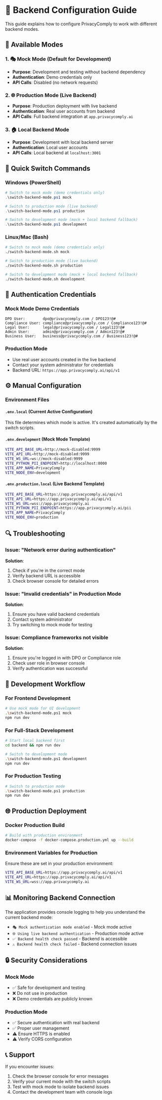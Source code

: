 # 🔧 Backend Configuration Guide

This guide explains how to configure PrivacyComply to work with different backend modes.

## 🎯 Available Modes

### 1. 🎭 **Mock Mode** (Default for Development)
- **Purpose**: Development and testing without backend dependency
- **Authentication**: Demo credentials only
- **API Calls**: Disabled (no network requests)

### 2. 🌐 **Production Mode** (Live Backend)
- **Purpose**: Production deployment with live backend
- **Authentication**: Real user accounts from backend
- **API Calls**: Full backend integration at `app.privacycomply.ai`

### 3. 🏠 **Local Backend Mode**
- **Purpose**: Development with local backend server
- **Authentication**: Local user accounts
- **API Calls**: Local backend at `localhost:3001`

## 🚀 Quick Switch Commands

### Windows (PowerShell)
```powershell
# Switch to mock mode (demo credentials only)
.\switch-backend-mode.ps1 mock

# Switch to production mode (live backend)
.\switch-backend-mode.ps1 production

# Switch to development mode (mock + local backend fallback)
.\switch-backend-mode.ps1 development
```

### Linux/Mac (Bash)
```bash
# Switch to mock mode (demo credentials only)
./switch-backend-mode.sh mock

# Switch to production mode (live backend)
./switch-backend-mode.sh production

# Switch to development mode (mock + local backend fallback)
./switch-backend-mode.sh development
```

## 🔑 Authentication Credentials

### Mock Mode Demo Credentials
```
DPO User:        dpo@privacycomply.com / DPO123!@#
Compliance User: compliance@privacycomply.com / Compliance123!@#
Legal User:      legal@privacycomply.com / Legal123!@#
Admin User:      admin@privacycomply.com / Admin123!@#
Business User:   business@privacycomply.com / Business123!@#
```

### Production Mode
- Use real user accounts created in the live backend
- Contact your system administrator for credentials
- Backend URL: `https://app.privacycomply.ai/api/v1`

## ⚙️ Manual Configuration

### Environment Files

#### `.env.local` (Current Active Configuration)
This file determines which mode is active. It's created automatically by the switch scripts.

#### `.env.development` (Mock Mode Template)
```bash
VITE_API_BASE_URL=http://mock-disabled:9999
VITE_API_URL=http://mock-disabled:9999
VITE_WS_URL=ws://mock-disabled:9999
VITE_PYTHON_PII_ENDPOINT=http://localhost:8000
VITE_APP_NAME=PrivacyComply
VITE_NODE_ENV=development
```

#### `.env.production.local` (Live Backend Template)
```bash
VITE_API_BASE_URL=https://app.privacycomply.ai/api/v1
VITE_API_URL=https://app.privacycomply.ai/api/v1
VITE_WS_URL=wss://app.privacycomply.ai
VITE_PYTHON_PII_ENDPOINT=https://app.privacycomply.ai/pii
VITE_APP_NAME=PrivacyComply
VITE_NODE_ENV=production
```

## 🔍 Troubleshooting

### Issue: "Network error during authentication"
**Solution**: 
1. Check if you're in the correct mode
2. Verify backend URL is accessible
3. Check browser console for detailed errors

### Issue: "Invalid credentials" in Production Mode
**Solution**:
1. Ensure you have valid backend credentials
2. Contact system administrator
3. Try switching to mock mode for testing

### Issue: Compliance frameworks not visible
**Solution**:
1. Ensure you're logged in with DPO or Compliance role
2. Check user role in browser console
3. Verify authentication was successful

## 🔄 Development Workflow

### For Frontend Development
```bash
# Use mock mode for UI development
.\switch-backend-mode.ps1 mock
npm run dev
```

### For Full-Stack Development
```bash
# Start local backend first
cd backend && npm run dev

# Switch to development mode
.\switch-backend-mode.ps1 development
npm run dev
```

### For Production Testing
```bash
# Switch to production mode
.\switch-backend-mode.ps1 production
npm run dev
```

## 🌐 Production Deployment

### Docker Production Build
```bash
# Build with production environment
docker-compose -f docker-compose.production.yml up --build
```

### Environment Variables for Production
Ensure these are set in your production environment:
```bash
VITE_API_BASE_URL=https://app.privacycomply.ai/api/v1
VITE_API_URL=https://app.privacycomply.ai/api/v1
VITE_WS_URL=wss://app.privacycomply.ai
```

## 📊 Monitoring Backend Connection

The application provides console logging to help you understand the current backend mode:

- `🎭 Mock authentication mode enabled` - Mock mode active
- `🌐 Using live backend authentication` - Production mode active
- `✅ Backend health check passed` - Backend is accessible
- `⚠️ Backend health check failed` - Backend connection issues

## 🔒 Security Considerations

### Mock Mode
- ✅ Safe for development and testing
- ❌ Do not use in production
- ❌ Demo credentials are publicly known

### Production Mode
- ✅ Secure authentication with real backend
- ✅ Proper user management
- ⚠️ Ensure HTTPS is enabled
- ⚠️ Verify CORS configuration

## 📞 Support

If you encounter issues:
1. Check the browser console for error messages
2. Verify your current mode with the switch scripts
3. Test with mock mode to isolate backend issues
4. Contact the development team with console logs